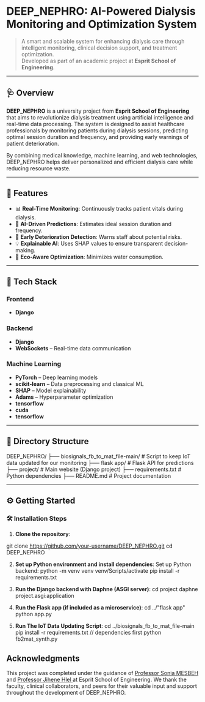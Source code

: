 # DEEP_NEPHRO: AI-Powered Dialysis Monitoring and Optimization System

> A smart and scalable system for enhancing dialysis care through intelligent monitoring, clinical decision support, and treatment optimization.  
> Developed as part of an academic project at **Esprit School of Engineering**.

---

## 🩺 Overview

**DEEP_NEPHRO** is a university project from **Esprit School of Engineering** that aims to revolutionize dialysis treatment using artificial intelligence and real-time data processing. The system is designed to assist healthcare professionals by monitoring patients during dialysis sessions, predicting optimal session duration and frequency, and providing early warnings of patient deterioration.

By combining medical knowledge, machine learning, and web technologies, DEEP_NEPHRO helps deliver personalized and efficient dialysis care while reducing resource waste.

---

## 🚀 Features

- 📊 **Real-Time Monitoring**: Continuously tracks patient vitals during dialysis.
- 🧠 **AI-Driven Predictions**: Estimates ideal session duration and frequency.
- 🔔 **Early Deterioration Detection**: Warns staff about potential risks.
- 💡 **Explainable AI**: Uses SHAP values to ensure transparent decision-making.
- 🌱 **Eco-Aware Optimization**: Minimizes water consumption.

---

## 🧰 Tech Stack

### Frontend
- **Django** 

### Backend
- **Django** 
- **WebSockets** – Real-time data communication

### Machine Learning
- **PyTorch** – Deep learning models
- **scikit-learn** – Data preprocessing and classical ML
- **SHAP** – Model explainability
- **Adams** – Hyperparameter optimization
- **tensorflow** 
- **cuda** 
- **tensorflow** 
---

## 📁 Directory Structure
DEEP_NEPHRO/
├── biosignals_fb_to_mat_file-main/   # Script to keep IoT data updated for our monitoring
├── flask app/                         # Flask API for predictions
├── project/                           # Main website (Django project)
├── requirements.txt                   # Python dependencies
├── README.md                          # Project documentation



---

## ⚙️ Getting Started

### 🛠️ Installation Steps

1. **Clone the repository**:

git clone https://github.com/your-username/DEEP_NEPHRO.git
cd DEEP_NEPHRO

2. **Set up Python environment and install dependencies**:
Set up Python backend:
python -m venv venv
venv/Scripts/activate
pip install -r requirements.txt


3. **Run the Django backend with Daphne (ASGI server)**:
cd project
daphne project.asgi:application


4. **Run the Flask app (if included as a microservice)**:
cd ../"flask app"
python app.py

5. **Run The IoT Data Updating Script**:
cd ../biosignals_fb_to_mat_file-main
pip install -r requirements.txt  // dependencies first
python fb2mat_synth.py

## Acknowledgments
This project was completed under the guidance of [Professor Sonia MESBEH
](mailto:sonia.mesbeh@esprit.tn) and [Professor Jihene Hlel
](mailto:jihene.hlel@esprit.tn)   at Esprit School of Engineering.
We thank the faculty, clinical collaborators, and peers for their valuable input and support throughout the development of DEEP_NEPHRO.

